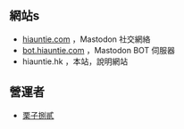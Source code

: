 ## 網站s

* [hiauntie.com](social/index.md) ，Mastodon 社交網絡
* [bot.hiauntie.com](bot/index.md) ，Mastodon BOT 伺服器
* hiauntie.hk ，本站，說明網站

## 營運者

* [栗子捌貳](https://hiauntie.com/@luzi82)
